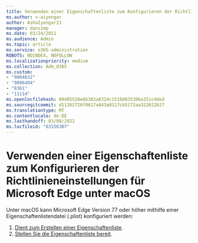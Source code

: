 ```yaml
---
title: Verwenden einer Eigenschaftenliste zum Konfigurieren der Richtlinieneinstellungen für Microsoft Edge unter macOS
ms.author: v-aiyengar
author: AshaIyengar21
manager: dansimp
ms.date: 03/24/2021
ms.audience: Admin
ms.topic: article
ms.service: o365-administration
ROBOTS: NOINDEX, NOFOLLOW
ms.localizationpriority: medium
ms.collection: Adm_O365
ms.custom:
- "9004632"
- "9006494"
- "8361"
- "11114"
ms.openlocfilehash: 89d05528e6b382a8324c1510d835206a251c4ded
ms.sourcegitcommit: d11262728f0617a843a0117cb5172aa322022b27
ms.translationtype: MT
ms.contentlocale: de-DE
ms.lasthandoff: 03/08/2022
ms.locfileid: "63156307"
---
```

# <a name="use-a-property-list-to-configure-the-policy-settings-for-microsoft-edge-on-macos"></a>Verwenden einer Eigenschaftenliste zum Konfigurieren der Richtlinieneinstellungen für Microsoft Edge unter macOS

Unter macOS kann Microsoft Edge Version 77 oder höher mithilfe einer Eigenschaftenlistendatei (.plist) konfiguriert werden:

1. [Dient zum Erstellen einer Eigenschaftenliste](https://go.microsoft.com/fwlink/?linkid=2134726).
1. [Stellen Sie die Eigenschaftenliste bereit](https://go.microsoft.com/fwlink/?linkid=2134727).

